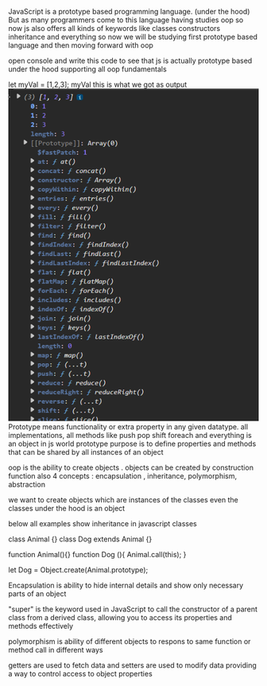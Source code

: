 JavaScript is a prototype based programming language. (under the hood)
But as many programmers come to this language having studies oop so now js also offers all kinds of keywords like classes constructors inheritance and everything
so now we will be studying first prototype based language and then moving forward with oop

open console and write this code to see that js is actually prototype based under the hood supporting all oop fundamentals

let myVal = [1,2,3];
myVal
this is what we got as output
![Console Output](image.png)
Prototype means functionality or extra property in any given datatype. all implementations, all methods like push pop shift foreach and everything is an object in js world
prototype purpose is to define properties and methods that can be shared by all instances of an object

oop is the ability to create objects . objects can be created by construction function also
4 concepts : encapsulation , inheritance, polymorphism, abstraction

we want to create objects which are instances of the classes
even the classes under the hood is an object

below all examples show inheritance in javascript classes

class Animal {}
class Dog extends Animal {}

function Animal(){}
function Dog (){
    Animal.call(this);
}

let Dog = Object.create(Animal.prototype);


Encapsulation is ability to hide internal details and show only necessary parts of an object

"super" is the keyword used in JavaScript to call the constructor of a parent class from a derived class, allowing you to access its properties and methods effectively

 polymorphism is ability of different objects to respons to same function or method call in different ways

 getters are used to fetch data and setters are used to modify data providing a way to control access to object properties